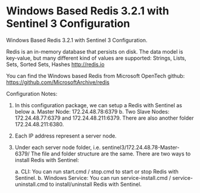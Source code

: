 # Windows Based Redis 3.2.1 with Sentinel 3 Configuration
Windows Based Redis 3.2.1 with Sentinel 3 Configuration.

Redis is an in-memory database that persists on disk. The data model is key-value, but many different kind of values are supported: Strings, Lists, Sets, Sorted Sets, Hashes http://redis.io

You can find the Windows based Redis from Microsoft OpenTech github: https://github.com/MicrosoftArchive/redis

Configuration Notes:
1. In this configuration package, we can setup a Redis with Sentinel as below
   a. Master Node: 172.24.48.78:6379
   b. Two Slave Nodes: 172.24.48.77:6379 and 172.24.48.211:6379.
      There are also another folder 172.24.48.211:6380.
2. Each IP address represent a server node. 
3. Under each server node folder, i.e. sentinel3/172.24.48.78-Master-6379/
   The file and folder structure are the same.
   There are two ways to install Redis with Sentinel:

   a. CLI: You can run start.cmd / stop.cmd to start or stop Redis with Sentinel.
   b. Windows Service: You can run service-install.cmd / service-uninstall.cmd to install/uninstall Redis with Sentinel.

